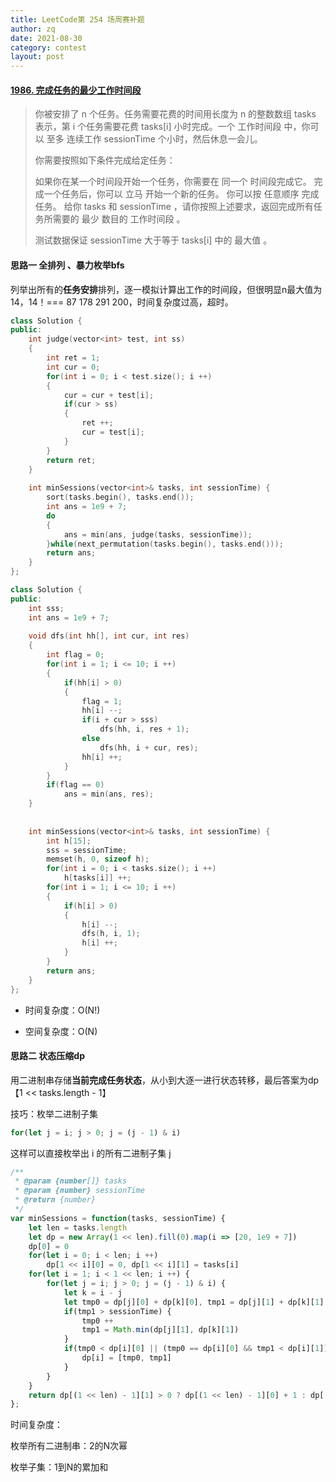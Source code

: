 ```yaml
---
title: LeetCode第 254 场周赛补题
author: zq
date: 2021-08-30
category: contest
layout: post
---
```


#### [1986. 完成任务的最少工作时间段](https://leetcode-cn.com/problems/minimum-number-of-work-sessions-to-finish-the-tasks/)

> 你被安排了 n 个任务。任务需要花费的时间用长度为 n 的整数数组 tasks 表示，第 i 个任务需要花费 tasks[i] 小时完成。一个 工作时间段 中，你可以 至多 连续工作 sessionTime 个小时，然后休息一会儿。
>
> 你需要按照如下条件完成给定任务：
>
> 如果你在某一个时间段开始一个任务，你需要在 同一个 时间段完成它。
> 完成一个任务后，你可以 立马 开始一个新的任务。
> 你可以按 任意顺序 完成任务。
> 给你 tasks 和 sessionTime ，请你按照上述要求，返回完成所有任务所需要的 最少 数目的 工作时间段 。
>
> 测试数据保证 sessionTime 大于等于 tasks[i] 中的 最大值 。
>

####  思路一	全排列 、暴力枚举bfs

列举出所有的**任务安排**排列，逐一模拟计算出工作的时间段，但很明显n最大值为14，14！=== 87 178 291 200，时间复杂度过高，超时。

```c++
class Solution {
public:
    int judge(vector<int> test, int ss)
    {
        int ret = 1;
        int cur = 0;
        for(int i = 0; i < test.size(); i ++)
        {
            cur = cur + test[i];
            if(cur > ss)
            {
                ret ++;
                cur = test[i];
            }   
        }
        return ret;
    }
    
    int minSessions(vector<int>& tasks, int sessionTime) {
        sort(tasks.begin(), tasks.end());
        int ans = 1e9 + 7;
        do
        {
            ans = min(ans, judge(tasks, sessionTime));
        }while(next_permutation(tasks.begin(), tasks.end()));
        return ans;
    }
};
```

```c++
class Solution {
public:
    int sss;
    int ans = 1e9 + 7;
    
    void dfs(int hh[], int cur, int res)
    {
        int flag = 0;
        for(int i = 1; i <= 10; i ++)
        {
            if(hh[i] > 0)
            {
                flag = 1;
                hh[i] --;
                if(i + cur > sss)
                    dfs(hh, i, res + 1);
                else
                    dfs(hh, i + cur, res);  
                hh[i] ++;
            }
        }
        if(flag == 0)
            ans = min(ans, res);
    }
    
    
    int minSessions(vector<int>& tasks, int sessionTime) {
        int h[15];
        sss = sessionTime;
        memset(h, 0, sizeof h);
        for(int i = 0; i < tasks.size(); i ++)
            h[tasks[i]] ++;
        for(int i = 1; i <= 10; i ++)
        {
            if(h[i] > 0)
            {
                h[i] --;
                dfs(h, i, 1);
                h[i] ++;
            }
        }
        return ans;
    }
};
```



- 时间复杂度：O(N!)

- 空间复杂度：O(N)

  

#### 思路二   状态压缩dp



用二进制串存储**当前完成任务状态**，从小到大逐一进行状态转移，最后答案为dp【1 << tasks.length - 1】



技巧：枚举二进制子集

```javascript
for(let j = i; j > 0; j = (j - 1) & i)
```

这样可以直接枚举出 i 的所有二进制子集 j



```javascript
/**
 * @param {number[]} tasks
 * @param {number} sessionTime
 * @return {number}
 */
var minSessions = function(tasks, sessionTime) {
    let len = tasks.length
    let dp = new Array(1 << len).fill(0).map(i => [20, 1e9 + 7])
    dp[0] = 0
    for(let i = 0; i < len; i ++)
        dp[1 << i][0] = 0, dp[1 << i][1] = tasks[i]
    for(let i = 1; i < 1 << len; i ++) {
        for(let j = i; j > 0; j = (j - 1) & i) {
            let k = i - j
            let tmp0 = dp[j][0] + dp[k][0], tmp1 = dp[j][1] + dp[k][1]
            if(tmp1 > sessionTime) {
                tmp0 ++
                tmp1 = Math.min(dp[j][1], dp[k][1])
            }
            if(tmp0 < dp[i][0] || (tmp0 == dp[i][0] && tmp1 < dp[i][1])) {
                dp[i] = [tmp0, tmp1]
            }
        }
    }
    return dp[(1 << len) - 1][1] > 0 ? dp[(1 << len) - 1][0] + 1 : dp[(1 << len) - 1][0]
};
```

时间复杂度：

枚举所有二进制串：2的N次幂

枚举子集：1到N的累加和
